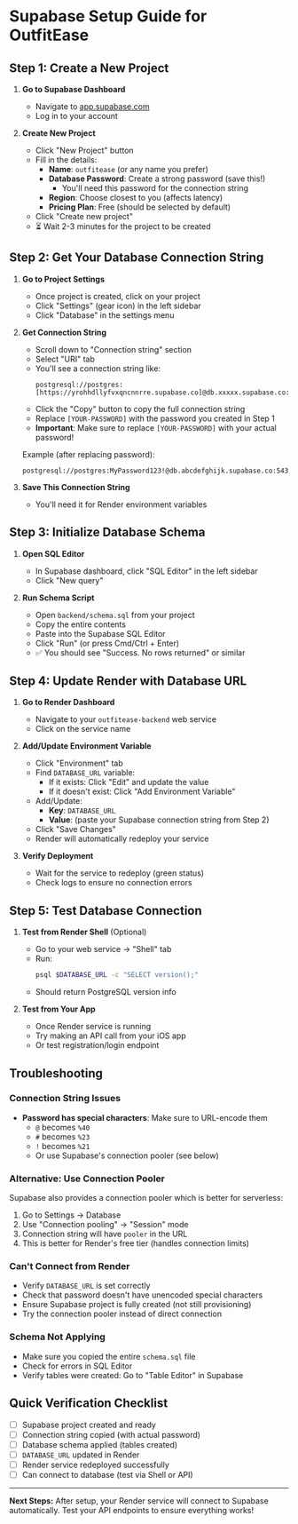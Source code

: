 # Supabase Setup Guide for OutfitEase

## Step 1: Create a New Project

1. **Go to Supabase Dashboard**
   - Navigate to [app.supabase.com](https://app.supabase.com)
   - Log in to your account

2. **Create New Project**
   - Click "New Project" button
   - Fill in the details:
     - **Name**: `outfitease` (or any name you prefer)
     - **Database Password**: Create a strong password (save this!)
       - You'll need this password for the connection string
     - **Region**: Choose closest to you (affects latency)
     - **Pricing Plan**: Free (should be selected by default)
   - Click "Create new project"
   - ⏳ Wait 2-3 minutes for the project to be created

## Step 2: Get Your Database Connection String

1. **Go to Project Settings**
   - Once project is created, click on your project
   - Click "Settings" (gear icon) in the left sidebar
   - Click "Database" in the settings menu

2. **Get Connection String**
   - Scroll down to "Connection string" section
   - Select "URI" tab
   - You'll see a connection string like:
     ```
     postgresql://postgres:[https://yrohhdllyfvxqncnnrre.supabase.co]@db.xxxxx.supabase.co:5432/postgres
     ```
   - Click the "Copy" button to copy the full connection string
   - Replace `[YOUR-PASSWORD]` with the password you created in Step 1
   - **Important**: Make sure to replace `[YOUR-PASSWORD]` with your actual password!
   
   Example (after replacing password):
   ```
   postgresql://postgres:MyPassword123!@db.abcdefghijk.supabase.co:5432/postgres
   ```

3. **Save This Connection String**
   - You'll need it for Render environment variables

## Step 3: Initialize Database Schema

1. **Open SQL Editor**
   - In Supabase dashboard, click "SQL Editor" in the left sidebar
   - Click "New query"

2. **Run Schema Script**
   - Open `backend/schema.sql` from your project
   - Copy the entire contents
   - Paste into the Supabase SQL Editor
   - Click "Run" (or press Cmd/Ctrl + Enter)
   - ✅ You should see "Success. No rows returned" or similar

## Step 4: Update Render with Database URL

1. **Go to Render Dashboard**
   - Navigate to your `outfitease-backend` web service
   - Click on the service name

2. **Add/Update Environment Variable**
   - Click "Environment" tab
   - Find `DATABASE_URL` variable:
     - If it exists: Click "Edit" and update the value
     - If it doesn't exist: Click "Add Environment Variable"
   - Add/Update:
     - **Key**: `DATABASE_URL`
     - **Value**: (paste your Supabase connection string from Step 2)
   - Click "Save Changes"
   - Render will automatically redeploy your service

3. **Verify Deployment**
   - Wait for the service to redeploy (green status)
   - Check logs to ensure no connection errors

## Step 5: Test Database Connection

1. **Test from Render Shell** (Optional)
   - Go to your web service → "Shell" tab
   - Run:
     ```bash
     psql $DATABASE_URL -c "SELECT version();"
     ```
   - Should return PostgreSQL version info

2. **Test from Your App**
   - Once Render service is running
   - Try making an API call from your iOS app
   - Or test registration/login endpoint

## Troubleshooting

### Connection String Issues
- **Password has special characters**: Make sure to URL-encode them
  - `@` becomes `%40`
  - `#` becomes `%23`
  - `!` becomes `%21`
  - Or use Supabase's connection pooler (see below)

### Alternative: Use Connection Pooler
Supabase also provides a connection pooler which is better for serverless:
1. Go to Settings → Database
2. Use "Connection pooling" → "Session" mode
3. Connection string will have `pooler` in the URL
4. This is better for Render's free tier (handles connection limits)

### Can't Connect from Render
- Verify `DATABASE_URL` is set correctly
- Check that password doesn't have unencoded special characters
- Ensure Supabase project is fully created (not still provisioning)
- Try the connection pooler instead of direct connection

### Schema Not Applying
- Make sure you copied the entire `schema.sql` file
- Check for errors in SQL Editor
- Verify tables were created: Go to "Table Editor" in Supabase

## Quick Verification Checklist

- [ ] Supabase project created and ready
- [ ] Connection string copied (with actual password)
- [ ] Database schema applied (tables created)
- [ ] `DATABASE_URL` updated in Render
- [ ] Render service redeployed successfully
- [ ] Can connect to database (test via Shell or API)

---

**Next Steps:**
After setup, your Render service will connect to Supabase automatically. Test your API endpoints to ensure everything works!

